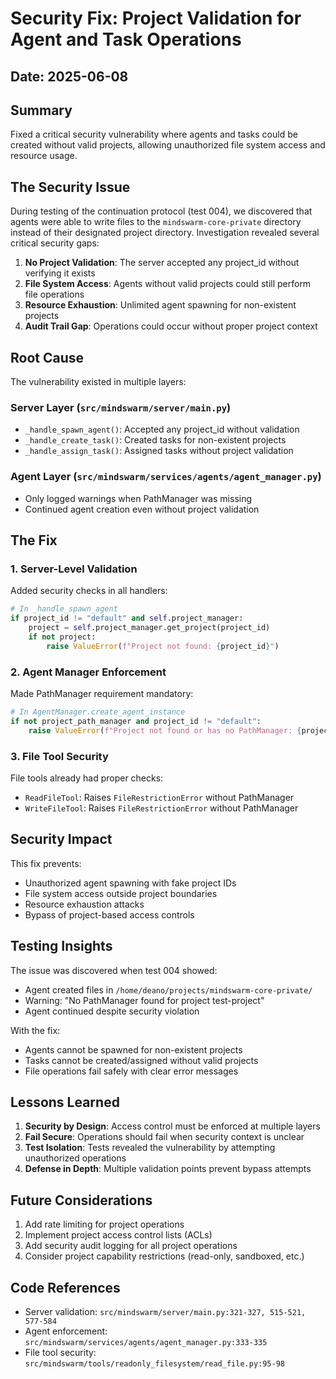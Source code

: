# Security Fix: Project Validation for Agent and Task Operations

## Date: 2025-06-08

## Summary
Fixed a critical security vulnerability where agents and tasks could be created without valid projects, allowing unauthorized file system access and resource usage.

## The Security Issue

During testing of the continuation protocol (test 004), we discovered that agents were able to write files to the `mindswarm-core-private` directory instead of their designated project directory. Investigation revealed several critical security gaps:

1. **No Project Validation**: The server accepted any project_id without verifying it exists
2. **File System Access**: Agents without valid projects could still perform file operations
3. **Resource Exhaustion**: Unlimited agent spawning for non-existent projects
4. **Audit Trail Gap**: Operations could occur without proper project context

## Root Cause

The vulnerability existed in multiple layers:

### Server Layer (`src/mindswarm/server/main.py`)
- `_handle_spawn_agent()`: Accepted any project_id without validation
- `_handle_create_task()`: Created tasks for non-existent projects  
- `_handle_assign_task()`: Assigned tasks without project validation

### Agent Layer (`src/mindswarm/services/agents/agent_manager.py`)
- Only logged warnings when PathManager was missing
- Continued agent creation even without project validation

## The Fix

### 1. Server-Level Validation
Added security checks in all handlers:

```python
# In _handle_spawn_agent
if project_id != "default" and self.project_manager:
    project = self.project_manager.get_project(project_id)
    if not project:
        raise ValueError(f"Project not found: {project_id}")
```

### 2. Agent Manager Enforcement
Made PathManager requirement mandatory:

```python
# In AgentManager.create_agent_instance
if not project_path_manager and project_id != "default":
    raise ValueError(f"Project not found or has no PathManager: {project_id}")
```

### 3. File Tool Security
File tools already had proper checks:
- `ReadFileTool`: Raises `FileRestrictionError` without PathManager
- `WriteFileTool`: Raises `FileRestrictionError` without PathManager

## Security Impact

This fix prevents:
- Unauthorized agent spawning with fake project IDs
- File system access outside project boundaries
- Resource exhaustion attacks
- Bypass of project-based access controls

## Testing Insights

The issue was discovered when test 004 showed:
- Agent created files in `/home/deano/projects/mindswarm-core-private/`
- Warning: "No PathManager found for project test-project"
- Agent continued despite security violation

With the fix:
- Agents cannot be spawned for non-existent projects
- Tasks cannot be created/assigned without valid projects
- File operations fail safely with clear error messages

## Lessons Learned

1. **Security by Design**: Access control must be enforced at multiple layers
2. **Fail Secure**: Operations should fail when security context is unclear
3. **Test Isolation**: Tests revealed the vulnerability by attempting unauthorized operations
4. **Defense in Depth**: Multiple validation points prevent bypass attempts

## Future Considerations

1. Add rate limiting for project operations
2. Implement project access control lists (ACLs)
3. Add security audit logging for all project operations
4. Consider project capability restrictions (read-only, sandboxed, etc.)

## Code References

- Server validation: `src/mindswarm/server/main.py:321-327, 515-521, 577-584`
- Agent enforcement: `src/mindswarm/services/agents/agent_manager.py:333-335`
- File tool security: `src/mindswarm/tools/readonly_filesystem/read_file.py:95-98`